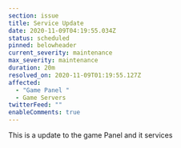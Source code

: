 ```yaml
---
section: issue
title: Service Update
date: 2020-11-09T04:19:55.034Z
status: scheduled
pinned: belowheader
current_severity: maintenance
max_severity: maintenance
duration: 20m
resolved_on: 2020-11-09T01:19:55.127Z
affected:
  - "Game Panel "
  - Game Servers
twitterFeed: ""
enableComments: true
---
```

This is a update to the game Panel and it services
